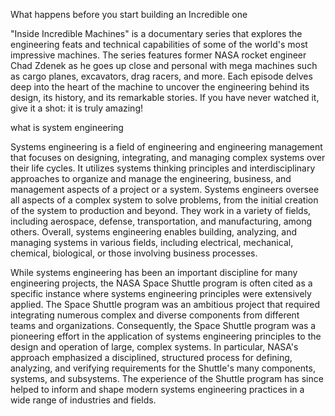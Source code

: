 What happens before you start building an Incredible one

"Inside Incredible Machines" is a documentary series that explores the engineering feats and technical capabilities of some of the world's most impressive machines. The series features former NASA rocket engineer Chad Zdenek as he goes up close and personal with mega machines such as cargo planes, excavators, drag racers, and more. Each episode delves deep into the heart of the machine to uncover the engineering behind its design, its history, and its remarkable stories. If you have never watched it, give it a shot: it is truly amazing!

what is system engineering

Systems engineering is a field of engineering and engineering management that focuses on designing, integrating, and managing complex systems over their life cycles. It utilizes systems thinking principles and interdisciplinary approaches to organize and manage the engineering, business, and management aspects of a project or a system. Systems engineers oversee all aspects of a complex system to solve problems, from the initial creation of the system to production and beyond. They work in a variety of fields, including aerospace, defense, transportation, and manufacturing, among others. Overall, systems engineering enables building, analyzing, and managing systems in various fields, including electrical, mechanical, chemical, biological, or those involving business processes.

While systems engineering has been an important discipline for many engineering projects, the NASA Space Shuttle program is often cited as a specific instance where systems engineering principles were extensively applied. The Space Shuttle program was an ambitious project that required integrating numerous complex and diverse components from different teams and organizations. Consequently, the Space Shuttle program was a pioneering effort in the application of systems engineering principles to the design and operation of large, complex systems. In particular, NASA's approach emphasized a disciplined, structured process for defining, analyzing, and verifying requirements for the Shuttle's many components, systems, and subsystems. The experience of the Shuttle program has since helped to inform and shape modern systems engineering practices in a wide range of industries and fields.